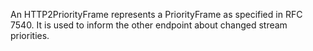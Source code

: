 An HTTP2PriorityFrame represents a PriorityFrame as specified in RFC 7540. It is used to inform the other endpoint about changed stream priorities.